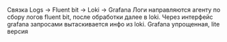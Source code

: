 Связка Logs -> Fluent bit -> Loki -> Grafana
Логи направляются агенту по сбору логов fluent bit, после обработки далее в loki.
Через интерфейс grafana запросами вытаскивается инфо из loki.
Grafana упрощенная, lite версия
